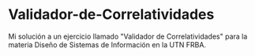 # Validador-de-Correlatividades
Mi solución a un ejercicio llamado "Validador de Correlatividades" para la materia Diseño de Sistemas de Información en la UTN FRBA.
